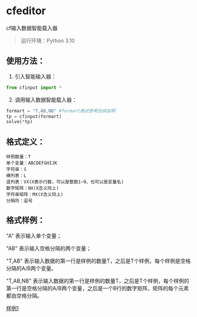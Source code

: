# cfeditor

cf输入数据智能载入器

> 运行环境：Python 3.10

## 使用方法：

1. 引入智能输入器：

```python []
from cfinput import *
```

2. 调用输入数据智能载入器：

```python []
formart = "T,AB,NB" #formart格式参考后续说明
tp = cfinput(formart)
solve(*tp)
```

## 格式定义：

    样例数量：T
    单个变量：ABCDEFGHIJK
    字符串：S
    横列表：L
    竖列表：VX(X表示行数，可以是整数1~9，也可以是变量名)
    数字矩阵：NX(X含义同上)
    字符串矩阵：MX(X含义同上)
    分隔符：逗号

## 格式样例：

"A" 表示输入单个变量；

"AB" 表示输入空格分隔的两个变量；

"T,AB" 表示输入数据的第一行是样例的数量T，之后是T个样例，每个样例是空格分隔的A/B两个变量。

"T,AB,NB" 表示输入数据的第一行是样例的数量T，之后是T个样例，每个样例的第一行是空格分隔的A/B两个变量，之后是一个B行的数字矩阵，矩阵的每个元素都由空格分隔。


[样例1](samply1.py)